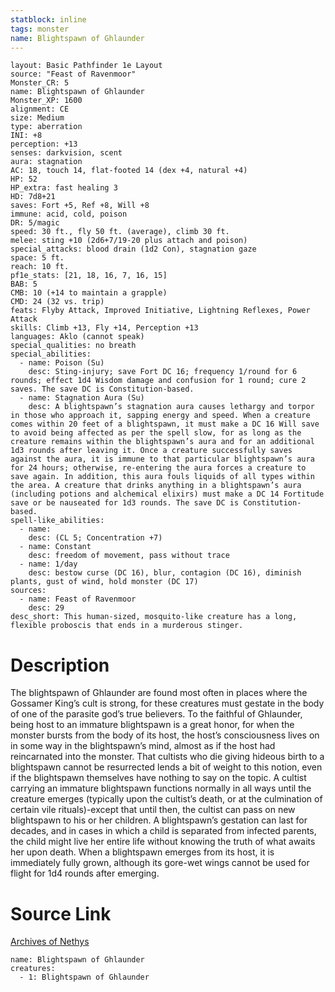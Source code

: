 ```yaml
---
statblock: inline
tags: monster
name: Blightspawn of Ghlaunder
---
```

```statblock
layout: Basic Pathfinder 1e Layout
source: "Feast of Ravenmoor"
Monster_CR: 5
name: Blightspawn of Ghlaunder
Monster_XP: 1600
alignment: CE
size: Medium
type: aberration
INI: +8
perception: +13
senses: darkvision, scent
aura: stagnation
AC: 18, touch 14, flat-footed 14 (dex +4, natural +4)
HP: 52
HP_extra: fast healing 3
HD: 7d8+21
saves: Fort +5, Ref +8, Will +8
immune: acid, cold, poison
DR: 5/magic
speed: 30 ft., fly 50 ft. (average), climb 30 ft.
melee: sting +10 (2d6+7/19-20 plus attach and poison)
special_attacks: blood drain (1d2 Con), stagnation gaze
space: 5 ft.
reach: 10 ft.
pf1e_stats: [21, 18, 16, 7, 16, 15]
BAB: 5
CMB: 10 (+14 to maintain a grapple)
CMD: 24 (32 vs. trip)
feats: Flyby Attack, Improved Initiative, Lightning Reflexes, Power Attack
skills: Climb +13, Fly +14, Perception +13
languages: Aklo (cannot speak)
special_qualities: no breath
special_abilities:
  - name: Poison (Su)
    desc: Sting-injury; save Fort DC 16; frequency 1/round for 6 rounds; effect 1d4 Wisdom damage and confusion for 1 round; cure 2 saves. The save DC is Constitution-based.
  - name: Stagnation Aura (Su)
    desc: A blightspawn’s stagnation aura causes lethargy and torpor in those who approach it, sapping energy and speed. When a creature comes within 20 feet of a blightspawn, it must make a DC 16 Will save to avoid being affected as per the spell slow, for as long as the creature remains within the blightspawn’s aura and for an additional 1d3 rounds after leaving it. Once a creature successfully saves against the aura, it is immune to that particular blightspawn’s aura for 24 hours; otherwise, re-entering the aura forces a creature to save again. In addition, this aura fouls liquids of all types within the area. A creature that drinks anything in a blightspawn’s aura (including potions and alchemical elixirs) must make a DC 14 Fortitude save or be nauseated for 1d3 rounds. The save DC is Constitution-based.
spell-like_abilities:
  - name:
    desc: (CL 5; Concentration +7)
  - name: Constant
    desc: freedom of movement, pass without trace
  - name: 1/day
    desc: bestow curse (DC 16), blur, contagion (DC 16), diminish plants, gust of wind, hold monster (DC 17)
sources:
  - name: Feast of Ravenmoor
    desc: 29
desc_short: This human-sized, mosquito-like creature has a long, flexible proboscis that ends in a murderous stinger.
```
# Description
The blightspawn of Ghlaunder are found most often in places where the Gossamer King’s cult is strong, for these creatures must gestate in the body of one of the parasite god’s true believers. To the faithful of Ghlaunder, being host to an immature blightspawn is a great honor, for when the monster bursts from the body of its host, the host’s consciousness lives on in some way in the blightspawn’s mind, almost as if the host had reincarnated into the monster. That cultists who die giving hideous birth to a blightspawn cannot be resurrected lends a bit of weight to this notion, even if the blightspawn themselves have nothing to say on the topic. A cultist carrying an immature blightspawn functions normally in all ways until the creature emerges (typically upon the cultist’s death, or at the culmination of certain vile rituals)-except that until then, the cultist can pass on new blightspawn to his or her children. A blightspawn’s gestation can last for decades, and in cases in which a child is separated from infected parents, the child might live her entire life without knowing the truth of what awaits her upon death. When a blightspawn emerges from its host, it is immediately fully grown, although its gore-wet wings cannot be used for flight for 1d4 rounds after emerging.
# Source Link
[Archives of Nethys](https://aonprd.com/MonsterDisplay.aspx?ItemName=Blightspawn%20of%20Ghlaunder)
```encounter-table
name: Blightspawn of Ghlaunder
creatures:
  - 1: Blightspawn of Ghlaunder
```
